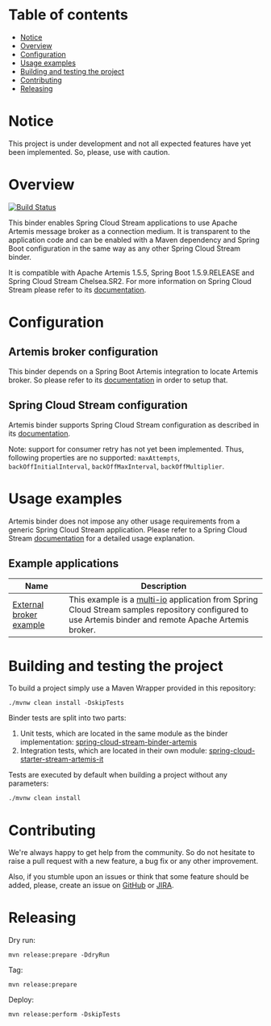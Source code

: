 # Table of contents

- [Notice](#notice)
- [Overview](#overview)
- [Configuration](#configuration)
- [Usage examples](#usage-examples)
- [Building and testing the project](#building-and-testing-the-project)
- [Contributing](#contributing)
- [Releasing](#releasing)

# Notice

This project is under development and not all expected features have yet been implemented. So, please, use with caution.

# Overview

[![Build Status](https://travis-ci.org/snowdrop/spring-cloud-stream-binder-artemis.svg?branch=master)](https://travis-ci.org/snowdrop/spring-cloud-stream-binder-artemis)

This binder enables Spring Cloud Stream applications to use Apache Artemis message broker as a connection medium. It is transparent to the application code and can be enabled with a Maven dependency and Spring Boot configuration in the same way as any other Spring Cloud Stream binder.

It is compatible with Apache Artemis 1.5.5, Spring Boot 1.5.9.RELEASE and Spring Cloud Stream Chelsea.SR2. For more information on Spring Cloud Stream please refer to its [documentation](https://docs.spring.io/spring-cloud-stream/docs/Chelsea.SR2/reference/htmlsingle).

# Configuration

## Artemis broker configuration

This binder depends on a Spring Boot Artemis integration to locate Artemis broker. So please refer to its [documentation](https://docs.spring.io/spring-boot/docs/1.5.9.RELEASE/reference/html/boot-features-messaging.html#boot-features-artemis) in order to setup that.

## Spring Cloud Stream configuration

Artemis binder supports Spring Cloud Stream configuration as described in its [documentation](https://docs.spring.io/spring-cloud-stream/docs/Chelsea.SR2/reference/htmlsingle/#_configuration_options).

Note: support for consumer retry has not yet been implemented. Thus, following properties are no supported: `maxAttempts`, `backOffInitialInterval`, `backOffMaxInterval`, `backOffMultiplier`.

# Usage examples

Artemis binder does not impose any other usage requirements from a generic Spring Cloud Stream application. Please refer to a Spring Cloud Stream [documentation](https://docs.spring.io/spring-cloud-stream/docs/Chelsea.SR2/reference/htmlsingle) for a detailed usage explanation.

## Example applications
| Name | Description |
| ---- | ----------- |
| [External broker example](https://github.com/gytis/spring-cloud-stream-artemis-sample) | This example is a [multi-io](https://github.com/spring-cloud/spring-cloud-stream-samples/blob/master/multi-io) application from Spring Cloud Stream samples repository configured to use Artemis binder and remote Apache Artemis broker.

# Building and testing the project

To build a project simply use a Maven Wrapper provided in this repository:

```
./mvnw clean install -DskipTests
```

Binder tests are split into two parts:

1. Unit tests, which are located in the same module as the binder implementation: [spring-cloud-stream-binder-artemis](./spring-cloud-stream-binder-artemis)
2. Integration tests, which are located in their own module: [spring-cloud-starter-stream-artemis-it](./spring-cloud-starter-stream-artemis-it)

Tests are executed by default when building a project without any parameters:
```
./mvnw clean install
```

# Contributing

We're always happy to get help from the community. So do not hesitate to raise a pull request with a new feature, a bug fix or any other improvement.

Also, if you stumble upon an issues or think that some feature should be added, please, create an issue on [GitHub](https://github.com/snowdrop/spring-cloud-stream-binder-artemis/issues) or [JIRA](https://issues.jboss.org/projects/SB).

# Releasing

Dry run:
```
mvn release:prepare -DdryRun
```

Tag:
```
mvn release:prepare
```

Deploy:
```
mvn release:perform -DskipTests
```
